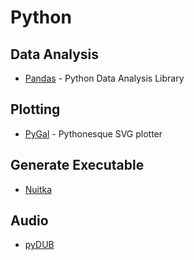 # Python

## Data Analysis

- [Pandas](http://pandas.pydata.org/pandas-docs/stable/index.html) - Python Data Analysis Library

## Plotting

- [PyGal](http://pygal.org/) - Pythonesque SVG plotter

## Generate Executable

- [Nuitka](https://pypi.python.org/pypi/Nuitka/0.5.4.3)

## Audio

- [pyDUB](http://pydub.com/)
